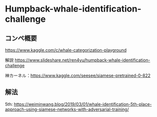 # Humpback-whale-identification-challenge
## コンペ概要
https://www.kaggle.com/c/whale-categorization-playground

解説
https://www.slideshare.net/ren4yu/humpback-whale-identification-challenge

神カーネル：https://www.kaggle.com/seesee/siamese-pretrained-0-822

## 解法
5th: https://weiminwang.blog/2019/03/01/whale-identification-5th-place-approach-using-siamese-networks-with-adversarial-training/
